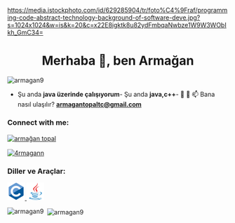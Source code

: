 https://media.istockphoto.com/id/629285904/tr/foto%C4%9Fraf/programming-code-abstract-technology-background-of-software-deve.jpg?s=1024x1024&w=is&k=20&c=x22E8igktk8u82ydFmbqaNwbze1W9W3WObIkh_GmC34=
 <h1 align="center">Merhaba 👋, ben Armağan</h1><p align="left"> <img src="https://komarev.com/ghpvc/?username=armagan9&label=Profile%20views&color=0e75b6&style=flat" alt="armagan9" /> </p>


- Şu anda **java üzerinde çalışıyorum**- Şu anda **java,c++**- 🔭 🌱 📫 Bana nasıl ulaşılır? **armagantopaltc@gmail.com**



<h3 align="left">Connect with me:</h3><p align="left">
<a href="https://linkedin.com/in/armağan topal" target="blank"><img align="center" src="https://raw.githubusercontent.com/rahuldkjain/github-profile-readme-generator/master/src/images/icons/Social/linked-in-alt.svg" alt="armağan topal" height="30" width="40" /></a>

<a href="https://instagram.com/4rmagann" target="blank"><img align="center" src="https://raw.githubusercontent.com/rahuldkjain/github-profile-readme-generator/master/src/images/icons/Social/instagram.svg" alt="4rmagann" height="30" width="40" /></a></p><h3 align="left">Diller ve Araçlar:</h3>



<p align="left"> <a href="https://www.cprogramming.com/" target="_blank" rel="noreferrer"> <img src="https://raw.githubusercontent.com/devicons/devicon/master/icons/c/c-original.svg" alt="c" width="40" height="40"/> </a> <a href="https://www.java.com" target="_blank" rel="noreferrer"> <img src="https://raw.githubusercontent.com/devicons/devicon/master/icons/java/java-original.svg" alt="java" width="40" height="40"/> </a> </p>

<p><img align="left" src="https://github-readme-stats.vercel.app/api/top-langs?username=armagan9&show_icons=true&locale=en&layout=compact" alt="armagan9" /></p><p>

&nbsp; <img align="center" src="https://github-readme-stats.vercel.app/api?username=armagan9&show_icons=true&locale=en" alt="armagan9" /></p>
